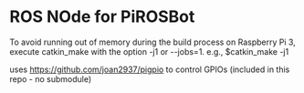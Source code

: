 # ROS NOde for PiROSBot

To avoid running out of memory during the build process on Raspberry Pi 3, execute catkin_make with the option -j1 or --jobs=1.
e.g., $catkin_make -j1

uses https://github.com/joan2937/pigpio to control GPIOs (included in this repo - no submodule)